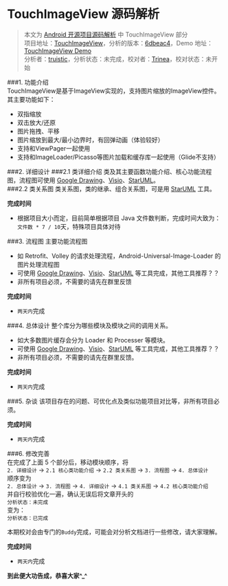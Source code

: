 TouchImageView 源码解析
====================================
> 本文为 [Android 开源项目源码解析](https://github.com/android-cn/android-open-project-analysis) 中 TouchImageView 部分  
 项目地址：[TouchImageView](https://github.com/MikeOrtiz/TouchImageView)，分析的版本：[6dbeac4](https://github.com/MikeOrtiz/TouchImageView/commit/6dbeac4f11936185ba374c73144ac431c23c9aab "Commit id is 6dbeac4f11936185ba374c73144ac431c23c9aab")，Demo 地址：[TouchImageView Demo](https://github.com/aosp-exchange-group/android-open-project-demo/tree/master/touchimageview-demo)    
 分析者：[truistic](https://github.com/truistic)，分析状态：未完成，校对者：[Trinea](https://github.com/trinea)，校对状态：未开始   


###1. 功能介绍  
TouchImageView是基于ImageView实现的，支持图片缩放的ImageView控件。其主要功能如下：
* 双指缩放
* 双击放大/还原
* 图片拖拽、平移
* 图片缩放到最大/最小边界时，有回弹动画（体验较好）
* 支持和ViewPager一起使用
* 支持和ImageLoader/Picasso等图片加载和缓存库一起使用（Glide不支持）

###2. 详细设计
###2.1 类详细介绍
类及其主要函数功能介绍、核心功能流程图，流程图可使用 [Google Drawing](https://docs.google.com/drawings)、[Visio](http://products.office.com/en-us/visio/flowchart-software)、[StarUML](http://staruml.io/)。  
###2.2 类关系图
类关系图，类的继承、组合关系图，可是用 [StarUML](http://staruml.io/) 工具。  

**完成时间**  
- 根据项目大小而定，目前简单根据项目 Java 文件数判断，完成时间大致为：`文件数 * 7 / 10`天，特殊项目具体对待  

###3. 流程图
主要功能流程图  
- 如 Retrofit、Volley 的请求处理流程，Android-Universal-Image-Loader 的图片处理流程图  
- 可使用 [Google Drawing](https://docs.google.com/drawings)、[Visio](http://products.office.com/en-us/visio/flowchart-software)、[StarUML](http://staruml.io/) 等工具完成，其他工具推荐？？  
- 非所有项目必须，不需要的请先在群里反馈  

**完成时间**  
- `两天内`完成  

###4. 总体设计
整个库分为哪些模块及模块之间的调用关系。  
- 如大多数图片缓存会分为 Loader 和 Processer 等模块。  
- 可使用 [Google Drawing](https://docs.google.com/drawings)、[Visio](http://products.office.com/en-us/visio/flowchart-software)、[StarUML](http://staruml.io/) 等工具完成，其他工具推荐？？  
- 非所有项目必须，不需要的请先在群里反馈。  

**完成时间**  
- `两天内`完成  

###5. 杂谈
该项目存在的问题、可优化点及类似功能项目对比等，非所有项目必须。  

**完成时间**  
- `两天内`完成  

###6. 修改完善  
在完成了上面 5 个部分后，移动模块顺序，将  
`2. 详细设计` -> `2.1 核心类功能介绍` -> `2.2 类关系图` -> `3. 流程图` -> `4. 总体设计`  
顺序变为  
`2. 总体设计` -> `3. 流程图` -> `4. 详细设计` -> `4.1 类关系图` -> `4.2 核心类功能介绍`  
并自行校验优化一遍，确认无误后将文章开头的  
`分析状态：未完成`  
变为：  
`分析状态：已完成`  

本期校对会由专门的`Buddy`完成，可能会对分析文档进行一些修改，请大家理解。  

**完成时间**  
- `两天内`完成  

**到此便大功告成，恭喜大家^_^**  
